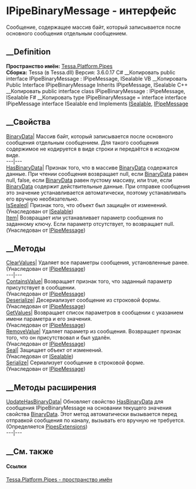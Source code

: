 # IPipeBinaryMessage - интерфейс
Сообщение, содержащее массив байт, который записывается после основного
сообщения отдельным сообщением.
## __Definition
 **Пространство имён:** [Tessa.Platform.Pipes](N_Tessa_Platform_Pipes.htm)  
 **Сборка:** Tessa (в Tessa.dll) Версия: 3.6.0.17
C# __Копировать
     public interface IPipeBinaryMessage : IPipeMessage, 
    	ISealable
VB __Копировать
     Public Interface IPipeBinaryMessage
    	Inherits IPipeMessage, ISealable
C++ __Копировать
     public interface class IPipeBinaryMessage : IPipeMessage, 
    	ISealable
F# __Копировать
     type IPipeBinaryMessage = 
        interface
            interface IPipeMessage
            interface ISealable
        end
Implements
    [ISealable](T_Tessa_Platform_ISealable.htm), [IPipeMessage](T_Tessa_Platform_Pipes_IPipeMessage.htm)
##  __Свойства
[BinaryData](P_Tessa_Platform_Pipes_IPipeBinaryMessage_BinaryData.htm)|
Массив байт, который записывается после основного сообщения отдельным
сообщением. Для такого сообщения содержимое не кодируется в виде строки и
передаётся в исходном виде.  
---|---  
[HasBinaryData](P_Tessa_Platform_Pipes_IPipeBinaryMessage_HasBinaryData.htm)|
Признак того, что в массиве
[BinaryData](P_Tessa_Platform_Pipes_IPipeBinaryMessage_BinaryData.htm)
содержатся данные. При чтении сообщения возвращает null, если
[BinaryData](P_Tessa_Platform_Pipes_IPipeBinaryMessage_BinaryData.htm) равен
null, false, если
[BinaryData](P_Tessa_Platform_Pipes_IPipeBinaryMessage_BinaryData.htm) равен
пустому массиву, или true, если
[BinaryData](P_Tessa_Platform_Pipes_IPipeBinaryMessage_BinaryData.htm)
содержит действительные данные. При отправке сообщения это значение
устанавливается автоматически, поэтому устанавливать его вручную
необязательно.  
[IsSealed](P_Tessa_Platform_ISealable_IsSealed.htm)| Признак того, что объект
был защищён от изменений.  
(Унаследован от [ISealable](T_Tessa_Platform_ISealable.htm))  
[Item](P_Tessa_Platform_Pipes_IPipeMessage_Item.htm)|  Возвращает или
устанавливает параметр сообщения по заданному ключу. Если параметр
отсутствует, то возвращает null.  
(Унаследован от [IPipeMessage](T_Tessa_Platform_Pipes_IPipeMessage.htm))  
##  __Методы
[ClearValues](M_Tessa_Platform_Pipes_IPipeMessage_ClearValues.htm)|  Удаляет
все параметры сообщения, установленные ранее.  
(Унаследован от [IPipeMessage](T_Tessa_Platform_Pipes_IPipeMessage.htm))  
---|---  
[ContainsValue](M_Tessa_Platform_Pipes_IPipeMessage_ContainsValue.htm)|
Возвращает признак того, что заданный параметр присутствует в сообщении.  
(Унаследован от [IPipeMessage](T_Tessa_Platform_Pipes_IPipeMessage.htm))  
[Deserialize](M_Tessa_Platform_Pipes_IPipeMessage_Deserialize.htm)|
Десериализует сообщение из строковой формы.  
(Унаследован от [IPipeMessage](T_Tessa_Platform_Pipes_IPipeMessage.htm))  
[GetValues](M_Tessa_Platform_Pipes_IPipeMessage_GetValues.htm)|  Возвращает
список параметров в сообщении с указанием имени параметра и его значения.  
(Унаследован от [IPipeMessage](T_Tessa_Platform_Pipes_IPipeMessage.htm))  
[RemoveValue](M_Tessa_Platform_Pipes_IPipeMessage_RemoveValue.htm)|  Удаляет
параметр из сообщения. Возвращает признак того, что он присутствовал и был
удалён.  
(Унаследован от [IPipeMessage](T_Tessa_Platform_Pipes_IPipeMessage.htm))  
[Seal](M_Tessa_Platform_ISealable_Seal.htm)| Защищает объект от изменений.  
(Унаследован от [ISealable](T_Tessa_Platform_ISealable.htm))  
[Serialize](M_Tessa_Platform_Pipes_IPipeMessage_Serialize.htm)|  Сериализует
сообщение в строковой форме.  
(Унаследован от [IPipeMessage](T_Tessa_Platform_Pipes_IPipeMessage.htm))  
##  __Методы расширения
[UpdateHasBinaryData](M_Tessa_Platform_Pipes_PipesExtensions_UpdateHasBinaryData.htm)|
Обновляет свойство
[HasBinaryData](P_Tessa_Platform_Pipes_IPipeBinaryMessage_HasBinaryData.htm)
для сообщения IPipeBinaryMessage на основании текущего значения свойства
[BinaryData](P_Tessa_Platform_Pipes_IPipeBinaryMessage_BinaryData.htm). Этот
метод автоматически вызывается перед отправкой сообщения по каналу, вызывать
его вручную не требуется.  
(Определяется [PipesExtensions](T_Tessa_Platform_Pipes_PipesExtensions.htm))  
---|---  
##  __См. также
#### Ссылки
[Tessa.Platform.Pipes - пространство имён](N_Tessa_Platform_Pipes.htm)
